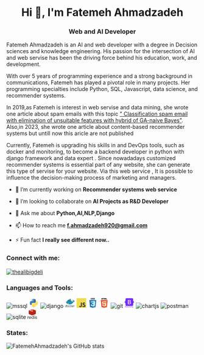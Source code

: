 <h1 align="center">Hi 👋, I'm Fatemeh Ahmadzadeh</h1>
<h3 align="center"> Web and AI Developer</h3>

<p align="left">Fatemeh Ahmadzadeh is an AI and web developer with a degree in Decision sciences and knowledge engineering. His passion for the intersection of AI and web servise has been the driving force behind his education, work, and development.</p>

<p align="left">With over 5 years of programming experience and a strong background in communications, Fatemeh has played a pivotal role in many projects. Her programming specialties include Python, SQL, Javascript, data science, and recommender systems.</p>

<p align="left">In 2019,as Fatemeh is interest in web servise and data mining, she wrote one article about spam emails with this topic <a href="https://www.worldscientific.com/doi/abs/10.1142/S0219649219500084"> " Classification spam email with elimination of unsuitable features with hybrid of GA-naive Bayes"</a>. Also,in 2023, she wrote one article about content-based recommender systems but untill now this aricle are not published</p>

<p align="left">Currently, Fatemeh is upgrading his skills in  and DevOps tools, such as docker and monitoring, to become a backend developer in python with django framework and data expert  . Since nowadadays customized recommender systems is essential part of any website, she can generate this type of servise for your website. Via this web service , It is possible to influence the decision-making process of marketing and managers.





- 🔭 I’m currently working on **Recommender systems web service**

- 👯 I’m looking to collaborate on **AI Projects as R&D Developer**

- 💬 Ask me about **Python,AI,NLP,Django**

- 📫 How to reach me **f.ahmadzadeh920@gmail.com**

- ⚡ Fun fact **I really see different now..**

<h3 align="left">Connect with me:</h3>
<p align="left">
<a href="https://www.linkedin.com/in/fatemeh-ahmadzadeh-abb542a6" target="blank"><img align="center" src="https://raw.githubusercontent.com/rahuldkjain/github-profile-readme-generator/master/src/images/icons/Social/linked-in-alt.svg" alt="thealibigdeli" height="25" width="35" /></a>
</p>


<h3 align="left">Languages and Tools:</h3>
<p align="left">
<img src="https://www.svgrepo.com/show/303229/microsoft-sql-server-logo.svg" alt="mssql" width="26" height="26"/>
<img src="https://raw.githubusercontent.com/devicons/devicon/master/icons/python/python-original.svg" alt="python" width="26" height="26"/>
<img src="https://user-images.githubusercontent.com/29748439/177030588-a1916efd-384b-439a-9b30-24dd24dd48b6.png" alt="django" width="40" height="26"/>
<img src="https://raw.githubusercontent.com/devicons/devicon/master/icons/docker/docker-original-wordmark.svg" alt="docker" width="26" height="26"/>
<img src="https://raw.githubusercontent.com/devicons/devicon/master/icons/javascript/javascript-original.svg" alt="javascript" width="26" height="26"/>
<img src="https://raw.githubusercontent.com/devicons/devicon/master/icons/css3/css3-original-wordmark.svg" alt="css3" width="26" height="26"/>
<img src="https://raw.githubusercontent.com/devicons/devicon/master/icons/html5/html5-original-wordmark.svg" alt="html5" width="26" height="26"/>
<img src="https://www.vectorlogo.zone/logos/git-scm/git-scm-icon.svg" alt="git" width="26" height="26"/>
<img src="https://raw.githubusercontent.com/devicons/devicon/master/icons/bootstrap/bootstrap-plain-wordmark.svg" alt="bootstrap" width="26" height="26"/>
<img src="https://www.chartjs.org/media/logo-title.svg" alt="chartjs" width="26" height="26"/>
<img src="https://www.vectorlogo.zone/logos/getpostman/getpostman-icon.svg" alt="postman" width="26" height="26"/>
<img src="https://www.vectorlogo.zone/logos/sqlite/sqlite-icon.svg" alt="sqlite" width="26" height="26"/>
<img src="https://raw.githubusercontent.com/devicons/devicon/master/icons/redis/redis-original-wordmark.svg" alt="redis" width="26" height="26"/>


</p>

<h3 align="left">States:</h3>

![FatemehAhmadzadeh's GitHub stats](https://github-readme-stats.vercel.app/api?username=Ahmadzadeh920&show_icons=true&theme=radical&include_all_commits=true&count_private=true)


